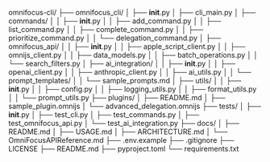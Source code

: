omnifocus-cli/
├── omnifocus_cli/
│   ├── __init__.py
│   ├── cli_main.py
│   ├── commands/
│   │   ├── __init__.py
│   │   ├── add_command.py
│   │   ├── list_command.py
│   │   ├── complete_command.py
│   │   ├── prioritize_command.py
│   │   └── delegation_command.py
│   ├── omnifocus_api/
│   │   ├── __init__.py
│   │   ├── apple_script_client.py
│   │   ├── omnijs_client.py
│   │   ├── data_models.py
│   │   ├── batch_operations.py
│   │   └── search_filters.py
│   ├── ai_integration/
│   │   ├── __init__.py
│   │   ├── openai_client.py
│   │   ├── anthropic_client.py
│   │   ├── ai_utils.py
│   │   └── prompt_templates/
│   │       └── sample_prompts.md
│   ├── utils/
│   │   ├── __init__.py
│   │   ├── config.py
│   │   ├── logging_utils.py
│   │   ├── format_utils.py
│   │   └── prompt_utils.py
├── plugins/
│   ├── README.md
│   ├── sample_plugin.omnijs
│   └── advanced_delegation.omnijs
├── tests/
│   ├── __init__.py
│   ├── test_cli.py
│   ├── test_commands.py
│   ├── test_omnifocus_api.py
│   └── test_ai_integration.py
├── docs/
│   ├── README.md
│   ├── USAGE.md
│   ├── ARCHITECTURE.md
│   └── OmniFocusAPIReference.md
├── .env.example
├── .gitignore
├── LICENSE
├── README.md
├── pyproject.toml
└── requirements.txt
